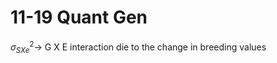 11-19 Quant Gen
========================================================


$\sigma^2_{SXe}\rightarrow$ G X E interaction die to the change in breeding values
